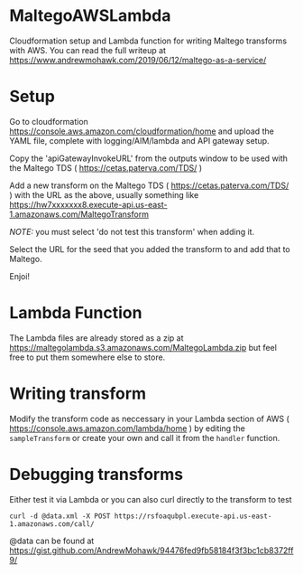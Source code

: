 # MaltegoAWSLambda
Cloudformation setup and Lambda function for writing Maltego transforms with AWS. You can read the full writeup at https://www.andrewmohawk.com/2019/06/12/maltego-as-a-service/

# Setup
Go to cloudformation https://console.aws.amazon.com/cloudformation/home and upload the YAML file, complete with logging/AIM/lambda and API gateway setup.

Copy the 'apiGatewayInvokeURL' from the outputs window to be used with the Maltego TDS ( https://cetas.paterva.com/TDS/ )

Add a new transform on the Maltego TDS ( https://cetas.paterva.com/TDS/ ) with the URL as the above, usually something like https://hw7xxxxxxx8.execute-api.us-east-1.amazonaws.com/MaltegoTransform 

*NOTE:* you must select 'do not test this transform' when adding it.

Select the URL for the seed that you added the transform to and add that to Maltego.

Enjoi!

# Lambda Function
The Lambda files are already stored as a zip at https://maltegolambda.s3.amazonaws.com/MaltegoLambda.zip but feel free to put them somewhere else to store.

# Writing transform
Modify the transform code as neccessary in your Lambda section of AWS ( https://console.aws.amazon.com/lambda/home ) by editing the `sampleTransform` or create your own and call it from the `handler` function.

# Debugging transforms
Either test it via Lambda or you can also curl directly to the transform to test

`curl -d @data.xml -X POST https://rsfoaqubpl.execute-api.us-east-1.amazonaws.com/call/`

@data can be found at https://gist.github.com/AndrewMohawk/94476fed9fb58184f3f3bc1cb8372ff9/

